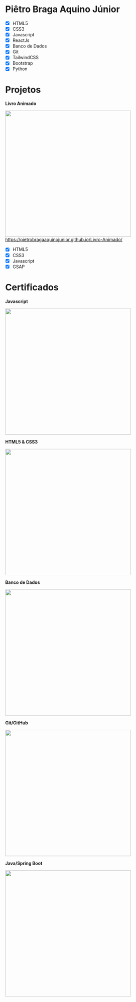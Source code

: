 # Piêtro Braga Aquino Júnior

- [x] HTML5
- [x] CSS3
- [x] Javascript
- [x] ReactJs
- [x] Banco de Dados
- [x] Git
- [x] TailwindCSS
- [x] Bootstrap
- [x] Python

# Projetos
**Livro Animado**

<img src="https://user-images.githubusercontent.com/85259321/179426152-5e6ed30d-fd59-4f0b-bade-c8920ce52901.gif" style='width:400px' />
<a href="https://pietrobragaaquinojunior.github.io/Livro-Animado/">https://pietrobragaaquinojunior.github.io/Livro-Animado/</a>

- [x] HTML5
- [x] CSS3
- [x] Javascript
- [x] GSAP

# Certificados
**Javascript**

<img src="https://user-images.githubusercontent.com/85259321/179030066-dd09a757-f8cb-4703-9996-e8ffc418020f.jpg" style='width:400px' />

**HTML5 & CSS3**

<img src="https://user-images.githubusercontent.com/85259321/179030084-625fdaa0-8b0b-4cd6-892d-f78ddbffbbbc.jpg" style='width:400px' />

**Banco de Dados**

<img src="https://user-images.githubusercontent.com/85259321/179418835-e32bde44-5913-4bd5-861a-fdc2ae76e45e.jpg" style='width:400px' />

**Git/GitHub**

<img src="https://user-images.githubusercontent.com/85259321/179424014-e0cd3979-40b3-4e96-9715-d1da11e2487e.jpg" style='width:400px' />


**Java/Spring Boot**

<img src="https://user-images.githubusercontent.com/85259321/184463576-04e6aa5b-6146-42bc-8d8e-6fd1d2e920de.png" style='width:400px' />

